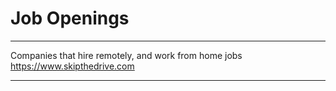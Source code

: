 # Job Openings
********
Companies that hire remotely, and work from home jobs
https://www.skipthedrive.com
********